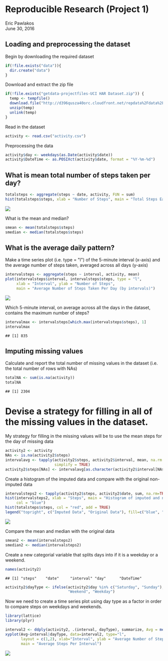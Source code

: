 # Reproducible Research (Project 1)
Eric Pawlakos  
June 30, 2016  



## Loading and preprocessing the dataset

Begin by downloading the required dataset

```r
if(!file.exists("data")){
  dir.create("data")
}
```

Download and extract the zip file

```r
if(!file.exists("getdata-projectfiles-UCI HAR Dataset.zip")) {
  temp <- tempfile()
  download.file("http://d396qusza40orc.cloudfront.net/repdata%2Fdata%2Factivity.zip",temp)
  unzip(temp)
  unlink(temp)
}
```

Read in the dataset

```r
activity <- read.csv("activity.csv")
```

Preprocessing the data

```r
activity$day <- weekdays(as.Date(activity$date))
activity$DateTime <- as.POSIXct(activity$date, format = "%Y-%m-%d")
```
 
## What is mean total number of steps taken per day? 

```r
totalsteps <- aggregate(steps ~ date, activity, FUN = sum)
hist(totalsteps$steps, xlab = "Number of Steps", main = "Total Steps Each Day")
```

![](Reproducible_Research_Project_1_files/figure-html/unnamed-chunk-5-1.png)<!-- -->

What is the mean and median? 

```r
smean <- mean(totalsteps$steps)
smedian <- median(totalsteps$steps)
```


## What is the average daily pattern?

Make a time series plot (i.e. type = "l") of the 5-minute interval (x-axis) and the average number of steps taken, averaged across all days (y-axis)


```r
intervalsteps <- aggregate(steps ~ interval, activity, mean)
plot(intervalsteps$interval, intervalsteps$steps, type = "l",
     xlab = "Interval", ylab = "Number of Steps",
     main = "Average Number of Steps Taken Per Day (by intervals)")
```

![](Reproducible_Research_Project_1_files/figure-html/unnamed-chunk-7-1.png)<!-- -->

Which 5-minute interval, on average across all the days in the dataset, contains the maximum number of steps?

```r
intervalmax <- intervalsteps[which.max(intervalsteps$steps), 1]
intervalmax
```

```
## [1] 835
```


## Imputing missing values 

Calculate and report the total number of missing values in the dataset (i.e. the total number of rows with NAs)


```r
totalNA <- sum(is.na(activity))
totalNA
```

```
## [1] 2304
```

# Devise a strategy for filling in all of the missing values in the dataset. 

My strategy for filling in the missing values will be to use the mean steps for the day of missing data 

```r
activity2 <- activity
NAs <- is.na(activity2$steps)
intervalavg <- tapply(activity2$steps, activity2$interval, mean, na.rm = TRUE,
                      simplify = TRUE)
activity2$steps[NAs] <- intervalavg[as.character(activity2$interval[NAs])]
```
Create a histogram of the imputed data and compare with the original non-imputed data 


```r
intervalsteps2 <- tapply(activity2$steps, activity2$date, sum, na.rm=TRUE, simplify=T)
hist(intervalsteps2, xlab = "Steps", main = "Histogram of imputed and non-imputed data",
     col = "blue")
hist(totalsteps$steps, col = "red", add = TRUE)
legend("topright", c("Imputed Data", "Original Data"), fill=c("blue", "red"))
```

![](Reproducible_Research_Project_1_files/figure-html/unnamed-chunk-11-1.png)<!-- -->

Compare the mean and median with the original data

```r
smean2 <- mean(intervalsteps2)
smedian2 <- median(intervalsteps2)
```


Create a new categorial variable that splits days into if it is 
a weekday or a weekend.

```r
names(activity2)
```

```
## [1] "steps"    "date"     "interval" "day"      "DateTime"
```

```r
activity2$dayType <- ifelse(activity2$day %in% c("Saturday", "Sunday"),
                            "Weekend", "Weekday")
```

Now we need to create a time series plot using day type as a factor 
in order to compare steps on weekdays and weekends.

```r
library(lattice)
library(plyr)

interval2 <- ddply(activity2, .(interval, dayType), summarize, Avg = mean(steps))
xyplot(Avg~interval|dayType, data=interval2, type="l",  
       layout = c(1,2), xlab="Interval", ylab = "Average Number of Steps",
       main = "Average Steps Per Interval")
```

![](Reproducible_Research_Project_1_files/figure-html/unnamed-chunk-14-1.png)<!-- -->
